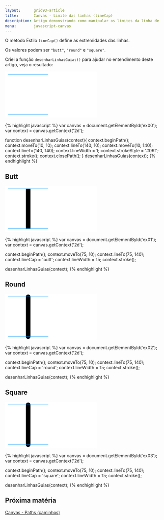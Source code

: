 ```yaml
---
layout:      grid93-article
title:       Canvas - Limite das linhas (lineCap)
description: Artigo demonstrando como manipular os limites da linha de um Canvas
menu:        javascript-canvas
---
```


O método Estilo `lineCap()` define as extremidades das linhas.

Os valores podem ser `"butt"`, `"round"` e `"square"`.

Criei a função `desenharLinhasGuias()` para ajudar no entendimento deste artigo, veja o resultado:

<p><img src="canvas1.png" alt="fig exemplo de canvas" title="exemplo de canvas" class="canvas"/></p>

{% highlight javascript %}
var canvas = document.getElementById('ex00');
var context = canvas.getContext('2d');

function desenharLinhasGuias(context){
    context.beginPath();
    context.moveTo(10, 10);
    context.lineTo(140, 10);
    context.moveTo(10, 140);
    context.lineTo(140, 140);
    context.lineWidth = 1;
    context.strokeStyle = '#09f';
    context.stroke();
    context.closePath();
}
desenharLinhasGuias(context);
{% endhighlight %}



Butt
---

<p><img src="canvas2.png" alt="fig exemplo de canvas" title="exemplo de canvas" class="canvas"/></p>

{% highlight javascript %}
var canvas = document.getElementById('ex01');
var context = canvas.getContext('2d');

context.beginPath();
context.moveTo(75, 10);
context.lineTo(75, 140);
context.lineCap = 'butt';
context.lineWidth = 15;
context.stroke();

desenharLinhasGuias(context);
{% endhighlight %}



Round
---

<p><img src="canvas3.png" alt="fig exemplo de canvas" title="exemplo de canvas" class="canvas"/></p>

{% highlight javascript %}
var canvas = document.getElementById('ex02');
var context = canvas.getContext('2d');

context.beginPath();
context.moveTo(75, 10);
context.lineTo(75, 140);
context.lineCap = 'round';
context.lineWidth = 15;
context.stroke();

desenharLinhasGuias(context);
{% endhighlight %}



Square
---

<p><img src="canvas3.png" alt="fig exemplo de canvas" title="exemplo de canvas" class="canvas"/></p>

{% highlight javascript %}
var canvas = document.getElementById('ex03');
var context = canvas.getContext('2d');

context.beginPath();
context.moveTo(75, 10);
context.lineTo(75, 140);
context.lineCap = 'square';
context.lineWidth = 15;
context.stroke();

desenharLinhasGuias(context);
{% endhighlight %}


Próxima matéria
---

[Canvas - Paths (caminhos)](/javascript/canvas/paths/)
